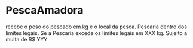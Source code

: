 # PescaAmadora
recebe o peso do pescado em kg e o local da pesca. Pescaria dentro dos limites legais. Se a Pescaria excede os limites legais em XXX kg. Sujeito a multa de R$ YYY
